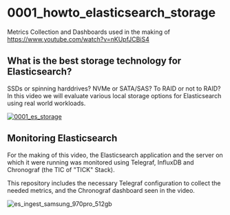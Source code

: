 # 0001_howto_elasticsearch_storage

Metrics Collection and Dashboards used in the making of https://www.youtube.com/watch?v=nKUpfJCBiS4

## What is the best storage technology for Elasticsearch?

SSDs or spinning harddrives? NVMe or SATA/SAS? To RAID or not to RAID? In this video we will evaluate various local storage options for Elasticsearch using real world workloads.

[![0001_es_storage](https://user-images.githubusercontent.com/10326954/76195348-61d6de80-61e8-11ea-951d-1694d2e0392b.png)](https://www.youtube.com/watch?v=nKUpfJCBiS4)

## Monitoring Elasticsearch

For the making of this video, the Elasticsearch application and the server on which it were running was monitored using Telegraf, InfluxDB and Chronograf (the TIC of "TICK" Stack).

This repository includes the necessary Telegraf configuration to collect the needed metrics, and the Chronograf dashboard seen in the video.

![es_ingest_samsung_970pro_512gb](https://user-images.githubusercontent.com/10326954/78004541-8848ef00-733a-11ea-9bcd-ff9a6370b609.png)
